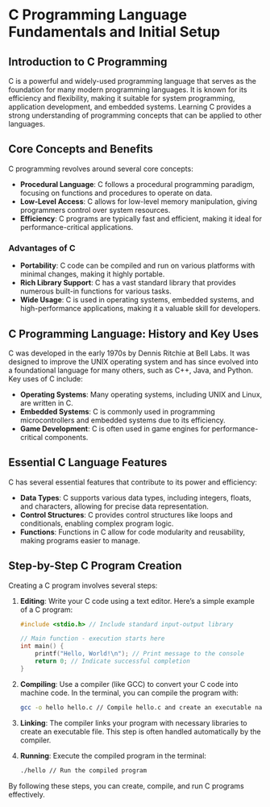 # C Programming Language Fundamentals and Initial Setup

## Introduction to C Programming
C is a powerful and widely-used programming language that serves as the foundation for many modern programming languages. It is known for its efficiency and flexibility, making it suitable for system programming, application development, and embedded systems. Learning C provides a strong understanding of programming concepts that can be applied to other languages.

## Core Concepts and Benefits
C programming revolves around several core concepts:
- **Procedural Language**: C follows a procedural programming paradigm, focusing on functions and procedures to operate on data.
- **Low-Level Access**: C allows for low-level memory manipulation, giving programmers control over system resources.
- **Efficiency**: C programs are typically fast and efficient, making it ideal for performance-critical applications.

### Advantages of C
- **Portability**: C code can be compiled and run on various platforms with minimal changes, making it highly portable.
- **Rich Library Support**: C has a vast standard library that provides numerous built-in functions for various tasks.
- **Wide Usage**: C is used in operating systems, embedded systems, and high-performance applications, making it a valuable skill for developers.

## C Programming Language: History and Key Uses
C was developed in the early 1970s by Dennis Ritchie at Bell Labs. It was designed to improve the UNIX operating system and has since evolved into a foundational language for many others, such as C++, Java, and Python. Key uses of C include:
- **Operating Systems**: Many operating systems, including UNIX and Linux, are written in C.
- **Embedded Systems**: C is commonly used in programming microcontrollers and embedded systems due to its efficiency.
- **Game Development**: C is often used in game engines for performance-critical components.

## Essential C Language Features
C has several essential features that contribute to its power and efficiency:
- **Data Types**: C supports various data types, including integers, floats, and characters, allowing for precise data representation.
- **Control Structures**: C provides control structures like loops and conditionals, enabling complex program logic.
- **Functions**: Functions in C allow for code modularity and reusability, making programs easier to manage.

## Step-by-Step C Program Creation
Creating a C program involves several steps:

1. **Editing**: Write your C code using a text editor. Here’s a simple example of a C program:

   ```c
   #include <stdio.h> // Include standard input-output library

   // Main function - execution starts here
   int main() {
       printf("Hello, World!\n"); // Print message to the console
       return 0; // Indicate successful completion
   }
   ```

2. **Compiling**: Use a compiler (like GCC) to convert your C code into machine code. In the terminal, you can compile the program with:

   ```bash
   gcc -o hello hello.c // Compile hello.c and create an executable named hello
   ```

3. **Linking**: The compiler links your program with necessary libraries to create an executable file. This step is often handled automatically by the compiler.

4. **Running**: Execute the compiled program in the terminal:

   ```bash
   ./hello // Run the compiled program
   ```

By following these steps, you can create, compile, and run C programs effectively.
